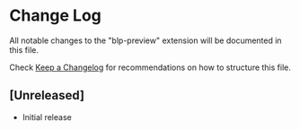 # Change Log

All notable changes to the "blp-preview" extension will be documented in this file.

Check [Keep a Changelog](http://keepachangelog.com/) for recommendations on how to structure this file.

## [Unreleased]

- Initial release